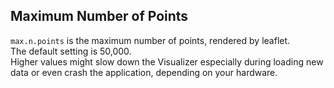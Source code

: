 ## Maximum Number of Points

```max.n.points``` is the maximum number of points, rendered by leaflet.  
The default setting is 50,000.  
Higher values might slow down the Visualizer especially during loading new data or even crash the application, depending on your hardware.
